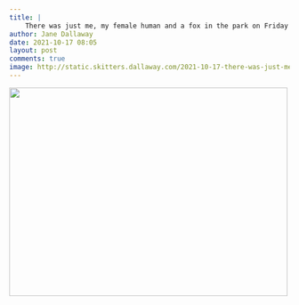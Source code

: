 ```yaml
---
title: |
    There was just me, my female human and a fox in the park on Friday morning 🦊
author: Jane Dallaway
date: 2021-10-17 08:05
layout: post
comments: true
image: http://static.skitters.dallaway.com/2021-10-17-there-was-just-me-my-female-human-and-a-fox-in-the-park-on-friday-morning-fox-face-fullsize-0.jpeg
---
```




<a href="http://static.skitters.dallaway.com/2021-10-17-there-was-just-me-my-female-human-and-a-fox-in-the-park-on-friday-morning-fox-face-fullsize-0.jpeg"><img src="http://static.skitters.dallaway.com/2021-10-17-there-was-just-me-my-female-human-and-a-fox-in-the-park-on-friday-morning-fox-face-thumb-0.jpeg" width="500" height="375"></a>

